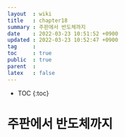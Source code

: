 ```yaml
---
layout  : wiki
title   : chapter18
summary : 주판에서 반도체까지 
date    : 2022-03-23 10:51:52 +0900
updated : 2022-03-23 10:52:47 +0900
tag     : 
toc     : true
public  : true
parent  : 
latex   : false
---
```

* TOC
{:toc}

# 주판에서 반도체까지
